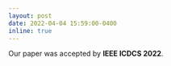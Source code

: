 ```yaml
---
layout: post
date: 2022-04-04 15:59:00-0400
inline: true
---
```


Our paper was accepted by **IEEE ICDCS 2022**. 
